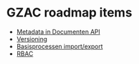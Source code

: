 # GZAC roadmap items

- [Metadata in Documenten API](metadata-in-documenten-api/README.md)  
- [Versioning](versioning/README.md)  
- [Basisprocessen import/export](basisprocessen-import-export/README.md)  
- [RBAC](role-based-access-control/README.md)  
